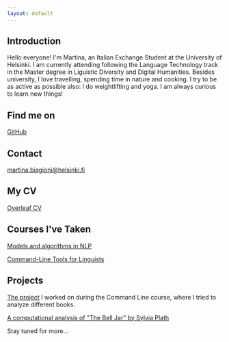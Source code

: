 ```yaml
---
layout: default
---
```


## Introduction

Hello everyone! I'm Martina, an Italian Exchange Student at the University 
of Helsinki. I am currently attending following the Language Technology 
track in the Master degree in Liguistic Diversity and Digital Humanities. 
Besides university, I love travelling, spending time in nature and 
cooking. I try to be as active as possible also: I do weightlifting and 
yoga. I am always curious to learn new things!

## Find me on

[GitHub](https://github.com/martinabgn)

## Contact

martina.biagioni@helsinki.fi

## My CV
[Overleaf CV](https://www.overleaf.com/read/hcjtrryqhywf#ffe63d)

## Courses I've Taken

[Models and algorithms in 
NLP](https://studies.helsinki.fi/courses/course-unit/hy-CU-118296270-2017-08-01)

[Command-Line Tools for 
Linguists](https://studies.helsinki.fi/courses/course-implementation/hy-opt-cur-2324-261401a1-c550-4436-91b9-7edf4a1a3b57)
 
## Projects
[The project](https://github.com/martinabgn/cmdline-course.git) I worked 
on during the Command Line course, where I tried to analyze different 
books.

[A computational analysis of "The Bell Jar" by Sylvia 
Plath](https://github.com/martinabgn/TheBellJar.git)

Stay tuned for more...
